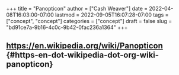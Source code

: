 +++
title = "Panopticon"
author = ["Cash Weaver"]
date = 2022-04-08T16:03:00-07:00
lastmod = 2022-09-05T16:07:28-07:00
tags = ["concept", "concept"]
categories = ["concept"]
draft = false
slug = "bd91ce7a-9b16-4c0c-9b42-0fac236a1364"
+++

## <https://en.wikipedia.org/wiki/Panopticon> {#https-en-dot-wikipedia-dot-org-wiki-panopticon}
